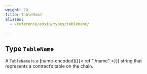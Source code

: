 ```yaml
---
weight: 20
title: TableName
aliases:
  - /reference/eosio/types/tablename/

---
```


## Type `TableName`

A `TableName` is a [name-encoded]({{< ref "./name" >}}) string that represents a contract’s table on the chain.
